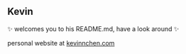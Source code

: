 ## Kevin

✨ welcomes you to his README.md, have a look around ✨

personal website at [kevinnchen.com](https://www.kevinnchen.com)
